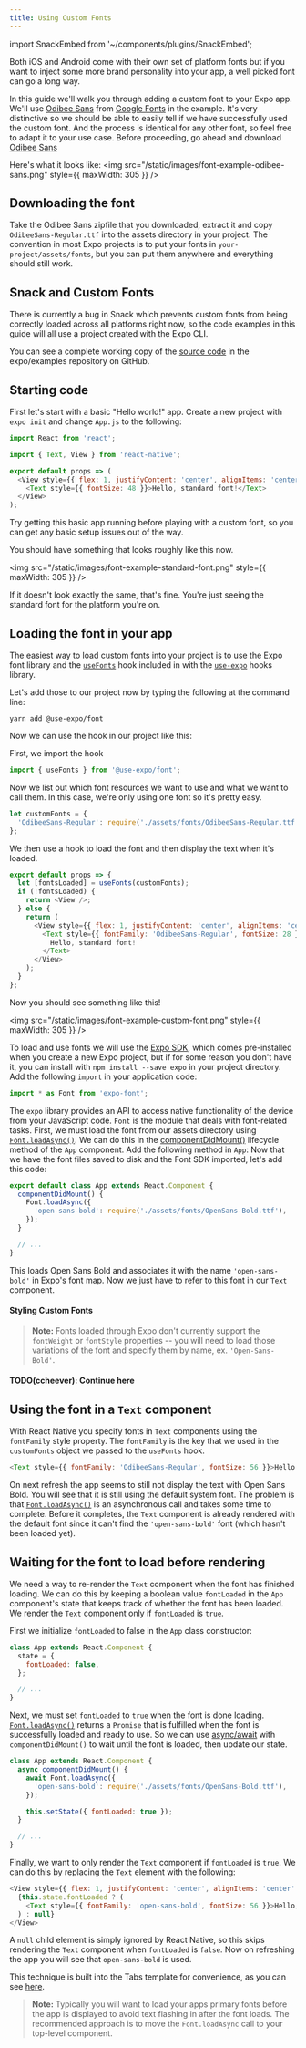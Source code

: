```yaml
---
title: Using Custom Fonts
---
```


import SnackEmbed from '~/components/plugins/SnackEmbed';

Both iOS and Android come with their own set of platform fonts but if you want to inject some more brand personality into your app, a well picked font can go a long way.

In this guide we'll walk you through adding a custom font to your Expo app. We'll use [Odibee Sans](https://fonts.google.com/specimen/Odibee+Sans) from [Google Fonts](https://fonts.google.com/) in the example. It's very distinctive so we should be able to easily tell if we have successfully used the custom font. And the process is identical for any other font, so feel free to adapt it to your use case. Before proceeding, go ahead and download [Odibee Sans](https://fonts.google.com/specimen/Odibee+Sans)

Here's what it looks like:
<img src="/static/images/font-example-odibee-sans.png" style={{ maxWidth: 305 }} />

## Downloading the font

Take the Odibee Sans zipfile that you downloaded, extract it and copy `OdibeeSans-Regular.ttf` into the assets directory in your project. The convention in most Expo projects is to put your fonts in `your-project/assets/fonts`, but you can put them anywhere and everything should still work.

## Snack and Custom Fonts

There is currently a bug in Snack which prevents custom fonts from being correctly loaded across all platforms right now, so the code examples in this guide will all use a project created with the Expo CLI.

You can see a complete working copy of the [source code](https://github.com/expo/examples/tree/master/with-custom-font) in the expo/examples repository on GitHub.

## Starting code

First let's start with a basic "Hello world!" app. Create a new project with `expo init` and change `App.js` to the following:

```javascript
import React from 'react';

import { Text, View } from 'react-native';

export default props => (
  <View style={{ flex: 1, justifyContent: 'center', alignItems: 'center' }}>
    <Text style={{ fontSize: 48 }}>Hello, standard font!</Text>
  </View>
);
```

Try getting this basic app running before playing with a custom font, so you can get any basic setup issues out of the way.

You should have something that looks roughly like this now.

<img src="/static/images/font-example-standard-font.png" style={{ maxWidth: 305 }} />

If it doesn't look exactly the same, that's fine. You're just seeing the standard font for the platform you're on.

## Loading the font in your app

The easiest way to load custom fonts into your project is to use the Expo font library and the [`useFonts`](https://github.com/byCedric/use-expo/blob/master/packages/font/docs/use-fonts.md) hook included in with the [`use-expo`](https://github.com/byCedric/use-expo) hooks library.

Let's add those to our project now by typing the following at the command line:

```shell
yarn add @use-expo/font
```

Now we can use the hook in our project like this:

First, we import the hook

```javascript
import { useFonts } from '@use-expo/font';
```

Now we list out which font resources we want to use and what we want to call them.
In this case, we're only using one font so it's pretty easy.

```javascript
let customFonts = {
  'OdibeeSans-Regular': require('./assets/fonts/OdibeeSans-Regular.ttf'),
};
```

We then use a hook to load the font and then display the text when it's loaded.

```javascript
export default props => {
  let [fontsLoaded] = useFonts(customFonts);
  if (!fontsLoaded) {
    return <View />;
  } else {
    return (
      <View style={{ flex: 1, justifyContent: 'center', alignItems: 'center' }}>
        <Text style={{ fontFamily: 'OdibeeSans-Regular', fontSize: 28 }}>
          Hello, standard font!
        </Text>
      </View>
    );
  }
};
```

Now you should see something like this!

<img src="/static/images/font-example-custom-font.png" style={{ maxWidth: 305 }} />


To load and use fonts we will use the [Expo SDK](../../sdk/overview/), which comes pre-installed when you create a new Expo project, but if for some reason you don't have it, you can install with `npm install --save expo` in your project directory. Add the following `import` in your application code:

```javascript
import * as Font from 'expo-font';
```

The `expo` library provides an API to access native functionality of the device from your JavaScript code. `Font` is the module that deals with font-related tasks. First, we must load the font from our assets directory using [`Font.loadAsync()`](../../sdk/font/#exponentfontloadasync 'Font.loadAsync'). We can do this in the [componentDidMount()](https://facebook.github.io/react/docs/component-specs.html#mounting-componentdidmount) lifecycle method of the `App` component. Add the following method in `App`: Now that we have the font files saved to disk and the Font SDK imported, let's add this code:

```javascript
export default class App extends React.Component {
  componentDidMount() {
    Font.loadAsync({
      'open-sans-bold': require('./assets/fonts/OpenSans-Bold.ttf'),
    });
  }

  // ...
}
```

This loads Open Sans Bold and associates it with the name `'open-sans-bold'` in Expo's font map. Now we just have to refer to this font in our `Text` component.

#### Styling Custom Fonts

> **Note:** Fonts loaded through Expo don't currently support the `fontWeight` or `fontStyle` properties -- you will need to load those variations of the font and specify them by name, ex. `'Open-Sans-Bold'`.


#### TODO(ccheever): Continue here

## Using the font in a `Text` component

With React Native you specify fonts in `Text` components using the `fontFamily` style property. The `fontFamily` is the key that we used in the `customFonts` object we passed to the `useFonts` hook.

```javascript
<Text style={{ fontFamily: 'OdibeeSans-Regular', fontSize: 56 }}>Hello Odibee!</Text>
```

On next refresh the app seems to still not display the text with Open Sans Bold. You will see that it is still using the default system font. The problem is that [`Font.loadAsync()`](../../sdk/font/#exponentfontloadasync 'Font.loadAsync') is an asynchronous call and takes some time to complete. Before it completes, the `Text` component is already rendered with the default font since it can't find the `'open-sans-bold'` font (which hasn't been loaded yet).

## Waiting for the font to load before rendering

We need a way to re-render the `Text` component when the font has finished loading. We can do this by keeping a boolean value `fontLoaded` in the `App` component's state that keeps track of whether the font has been loaded. We render the `Text` component only if `fontLoaded` is `true`.

First we initialize `fontLoaded` to false in the `App` class constructor:

```javascript
class App extends React.Component {
  state = {
    fontLoaded: false,
  };

  // ...
}
```

Next, we must set `fontLoaded` to `true` when the font is done loading. [`Font.loadAsync()`](../../sdk/font/#exponentfontloadasync 'Font.loadAsync') returns a `Promise` that is fulfilled when the font is successfully loaded and ready to use. So we can use [async/await](https://blog.getexponent.com/react-native-meets-async-functions-3e6f81111173) with `componentDidMount()` to wait until the font is loaded, then update our state.

```javascript
class App extends React.Component {
  async componentDidMount() {
    await Font.loadAsync({
      'open-sans-bold': require('./assets/fonts/OpenSans-Bold.ttf'),
    });

    this.setState({ fontLoaded: true });
  }

  // ...
}
```

Finally, we want to only render the `Text` component if `fontLoaded` is `true`. We can do this by replacing the `Text` element with the following:

```javascript
<View style={{ flex: 1, justifyContent: 'center', alignItems: 'center' }}>
  {this.state.fontLoaded ? (
    <Text style={{ fontFamily: 'open-sans-bold', fontSize: 56 }}>Hello, world!</Text>
  ) : null}
</View>
```

A `null` child element is simply ignored by React Native, so this skips rendering the `Text` component when `fontLoaded` is `false`. Now on refreshing the app you will see that `open-sans-bold` is used.

This technique is built into the Tabs template for convenience, as you can see [here](https://github.com/expo/new-project-template/blob/d6a440b01801fbeb323265e39a155d969ab6827f/App.js#L19-L37).

> **Note:** Typically you will want to load your apps primary fonts before the app is displayed to avoid text flashing in after the font loads. The recommended approach is to move the `Font.loadAsync` call to your top-level component.
